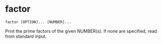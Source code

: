 # factor

```
factor [OPTION]... [NUMBER]...
```

Print the prime factors of the given NUMBER(s).
If none are specified, read from standard input.
